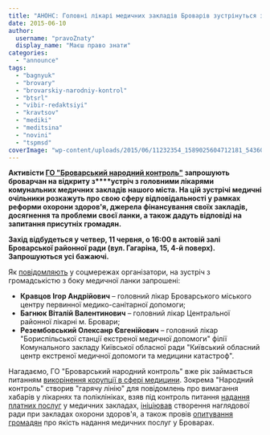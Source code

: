 ```yaml
---
title: "АНОНС: Головні лікарі медичних закладів Броварів зустрінуться з громадськістю 11 червня"
date: 2015-06-10
author: 
  username: "pravoZnaty"
  display_name: "Маєш право знати"
categories: 
  - "announce"
tags: 
  - "bagnyuk"
  - "brovary"
  - "brovarskiy-narodniy-kontrol"
  - "btsrl"
  - "vibir-redaktsiyi"
  - "kravtsov"
  - "mediki"
  - "meditsina"
  - "novini"
  - "tspmsd"
coverImage: "wp-content/uploads/2015/06/11232354_1589025604712181_5436010235316265856_n.jpg"
---
```


**Активісти [ГО "Броварський народний контроль"](http://nk.mybrovary.com/) запрошують броварчан на відкриту з****устріч з головними лікарями комунальних медичних закладів нашого міста. На цій зустрічі медичні очільники розкажуть про свою сферу відповідальності у рамках реформи охорони здоров'я, джерела фінансування своїх закладів, досягнення та проблеми своєї ланки, а також дадуть відповіді на запитання присутніх громадян.**

**Захід відбудеться у четвер, 11 червня, о 16:00 в актовій залі Броварської районної ради (вул. Гагаріна, 15, 4-й поверх). Запрошуються усі бажаючі.**

Як [повідомляють](https://www.facebook.com/events/1582038032068782/) у соцмережах організатори, на зустріч з громадськістю з боку медичної ланки запрошені:

- **Кравцов Ігор Андрійович** – головний лікар Броварського міського центру первинної медико-санітарної допомоги;
- **Багнюк Віталій Валентинович** – головний лікар Центральної районної лікарні м. Бровари;
- **Резембовський Олексанр Євгенійович** – головний лікар "Бориспільської станції екстреної медичної допомоги" філії Комунального закладу Київської обласної ради "Київський обласний центр екстреної медичної допомоги та медицини катастроф".

Нагадаємо, ГО "Броварський народний контроль" вже рік займається питанням [викорінення корупції в сфері медицини](https://mpz.brovary.org/brovarskiy-narodniy-kontrol-virishiv-vikoriniti-koruptsiyu-u-meditsini/). Зокрема "Народний контроль" створив "гарячу лінію" для повідомлень про вимагання хабарів у лікарнях та поліклініках, взяв під контроль питання [надання платних послуг](https://mpz.brovary.org/golovniy-likar-brovarskoyi-tsrl-bagnyuk-vvazhaye-platni-poslugi-zakonnimi/) у медичних закладах, [ініціював](https://mpz.brovary.org/dlya-gromadskogo-kontrolyu-u-sferi-meditsini-u-brovarah-stvoryuyut-konsultativnu-radu/) створення наглядової ради при закладах охорони здоров'я, а також провів [опитування громадян](https://mpz.brovary.org/narodniy-kontrol-z-yasuvav-shho-lishe-8-vidviduvachiv-polikliniki-zadovoleni-yakistyu-poslug/) про якість надання медичних послуг у Броварах.
